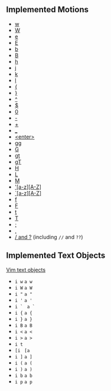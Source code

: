 ## Implemented Motions

* [w](http://vimhelp.appspot.com/motion.txt.html#w)
* [W](http://vimhelp.appspot.com/motion.txt.html#W)
* [e](http://vimhelp.appspot.com/motion.txt.html#e)
* [E](http://vimhelp.appspot.com/motion.txt.html#E)
* [b](http://vimhelp.appspot.com/motion.txt.html#b)
* [B](http://vimhelp.appspot.com/motion.txt.html#B)
* [h](http://vimhelp.appspot.com/motion.txt.html#h)
* [j](http://vimhelp.appspot.com/motion.txt.html#j)
* [k](http://vimhelp.appspot.com/motion.txt.html#k)
* [l](http://vimhelp.appspot.com/motion.txt.html#l)
* [{](http://vimhelp.appspot.com/motion.txt.html#%7B)
* [}](http://vimhelp.appspot.com/motion.txt.html#%7D)
* [^](http://vimhelp.appspot.com/motion.txt.html#%5E)
* [$](http://vimhelp.appspot.com/motion.txt.html#%24)
* [0](http://vimhelp.appspot.com/motion.txt.html#0)
* [-](http://vimhelp.appspot.com/motion.txt.html#-)
* [+](http://vimhelp.appspot.com/motion.txt.html#+)
* [_](http://vimhelp.appspot.com/motion.txt.html#_)
* [&lt;enter&gt;](http://vimhelp.appspot.com/motion.txt.html#<CR>)
* [gg](http://vimhelp.appspot.com/motion.txt.html#gg)
* [G](http://vimhelp.appspot.com/motion.txt.html#G)
* [gt](http://vimhelp.appspot.com/tabpage.txt.html#gt)
* [gT](http://vimhelp.appspot.com/tabpage.txt.html#gT)
* [H](http://vimhelp.appspot.com/motion.txt.html#H)
* [L](http://vimhelp.appspot.com/motion.txt.html#L)
* [M](http://vimhelp.appspot.com/motion.txt.html#M)
* ['[a-z][A-Z]](http://vimhelp.appspot.com/motion.txt.html#%27)
* [`[a-z][A-Z]](http://vimhelp.appspot.com/motion.txt.html#%27)
* [f](http://vimhelp.appspot.com/motion.txt.html#f)
* [F](http://vimhelp.appspot.com/motion.txt.html#F)
* [t](http://vimhelp.appspot.com/motion.txt.html#t)
* [T](http://vimhelp.appspot.com/motion.txt.html#T)
* [;](http://vimhelp.appspot.com/motion.txt.html#%3B)
* [,](http://vimhelp.appspot.com/motion.txt.html#%2C)
* [/ and ?](http://vimhelp.appspot.com/pattern.txt.html#search-commands) (including `//` and `??`)

## Implemented Text Objects

[Vim text objects](http://vimhelp.appspot.com/motion.txt.html#object-select)

* ``i w``   ``a w``
* ``i W``   ``a W``
* ``i "``   ``a "``
* ``i '``   ``a '``
* ``i ` ``  ``a ` ``
* ``i {``   ``a {``
* ``i }``   ``a }``
* ``i B``   ``a B``
* ``i <``   ``a <``
* ``i >``   ``a >``
* ``i t``  
* ``[i ``   ``[a ``
* ``i ]``   ``a ]``
* ``i (``   ``a (``
* ``i )``   ``a )``
* ``i b``   ``a b``
* ``i p``   ``a p``
